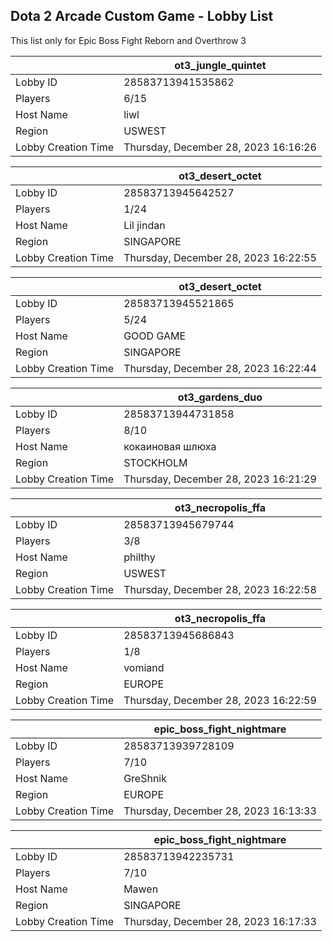 ## Dota 2 Arcade Custom Game - Lobby List

This list only for Epic Boss Fight Reborn and Overthrow 3

|  | ot3_jungle_quintet |
| ------ | ------ |
| Lobby ID | 28583713941535862 |
| Players | 6/15 |
| Host Name | liwl |
| Region | USWEST |
| Lobby Creation Time | Thursday, December 28, 2023 16:16:26 |


|  | ot3_desert_octet |
| ------ | ------ |
| Lobby ID | 28583713945642527 |
| Players | 1/24 |
| Host Name | Lil jindan |
| Region | SINGAPORE |
| Lobby Creation Time | Thursday, December 28, 2023 16:22:55 |


|  | ot3_desert_octet |
| ------ | ------ |
| Lobby ID | 28583713945521865 |
| Players | 5/24 |
| Host Name | GOOD GAME |
| Region | SINGAPORE |
| Lobby Creation Time | Thursday, December 28, 2023 16:22:44 |


|  | ot3_gardens_duo |
| ------ | ------ |
| Lobby ID | 28583713944731858 |
| Players | 8/10 |
| Host Name | кокаиновая шлюха |
| Region | STOCKHOLM |
| Lobby Creation Time | Thursday, December 28, 2023 16:21:29 |


|  | ot3_necropolis_ffa |
| ------ | ------ |
| Lobby ID | 28583713945679744 |
| Players | 3/8 |
| Host Name | philthy |
| Region | USWEST |
| Lobby Creation Time | Thursday, December 28, 2023 16:22:58 |


|  | ot3_necropolis_ffa |
| ------ | ------ |
| Lobby ID | 28583713945686843 |
| Players | 1/8 |
| Host Name | vomiand |
| Region | EUROPE |
| Lobby Creation Time | Thursday, December 28, 2023 16:22:59 |


|  | epic_boss_fight_nightmare |
| ------ | ------ |
| Lobby ID | 28583713939728109 |
| Players | 7/10 |
| Host Name | GreShnik |
| Region | EUROPE |
| Lobby Creation Time | Thursday, December 28, 2023 16:13:33 |


|  | epic_boss_fight_nightmare |
| ------ | ------ |
| Lobby ID | 28583713942235731 |
| Players | 7/10 |
| Host Name | Mawen |
| Region | SINGAPORE |
| Lobby Creation Time | Thursday, December 28, 2023 16:17:33 |



